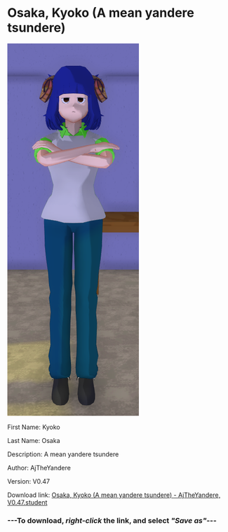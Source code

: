 # Osaka, Kyoko (A mean yandere tsundere)

<img src="https://raw.githubusercontent.com/Arbiter1223/Daigaku-Gurashi-Custom-Students/master/Students/Files/Osaka%2C%20Kyoko%20(A%20mean%20yandere%20tsundere).png" title="Osaka, Kyoko (A mean yandere tsundere) - AjTheYandere, V0.47">

First Name: Kyoko

Last Name: Osaka

Description: A mean yandere tsundere

Author: AjTheYandere

Version: V0.47

Download link: <a href="https://raw.githubusercontent.com/Arbiter1223/Daigaku-Gurashi-Custom-Students/master/Students/Files/Osaka%2C%20Kyoko%20(A%20mean%20yandere%20tsundere)%20-%20AjTheYandere%2C%20V0.47.student">Osaka, Kyoko (A mean yandere tsundere) - AjTheYandere, V0.47.student</a>

### ---**To download, _right-click_ the link, and select _"Save as"_**---
